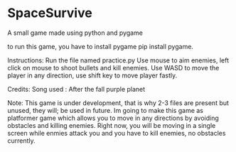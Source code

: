 # SpaceSurvive
A small game made using python and pygame

to run this game, you have to install pygame
pip install pygame.

Instructions:
Run the file named practice.py
Use mouse to aim enemies, left click on mouse to shoot bullets and kill enemies.
Use WASD to move the player in any direction, use shift key to move player fastly.

Credits:
Song used : After the fall purple planet

Note:
This game is under development, that is why 2-3 files are present but unused, they will; be used in future.
Im going to make this game as platformer game which allows you to move in any directions by avoiding obstacles and killing enemies. Right now, you will be moving in a single screen while enmies attack you and you have to kill enemies, no obstacles currently.

